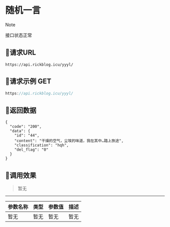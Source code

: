 <!-- article-title样式为居中 -->
<!-- no-number标记后该标题不会自动生成编号 -->

<h1 class="article-title no-number">随机一言 </h1>

> [!note]
>
> 接口状态正常

## 🌄请求URL


```
https://api.rickblog.icu/yyyl/

```



## 🌋请求示例 GET

```java
https://api.rickblog.icu/yyyl/
```



## 🗻返回数据

```
{
  "code": "200",
  "data": {
    "id": "44",
    "content": "干燥的空气，尘埃的味道，我在其中…踏上旅途",
    "classification": "hqh",
    "del_flag": "0"
  }
}
```



## 🌅调用效果



> 暂无


------

| 参数名称 | 类型 | 参数值 | 描述 |
| -------- | ---- | ------ | ---- |
| 暂无     | 暂无 | 暂无   | 暂无 |

